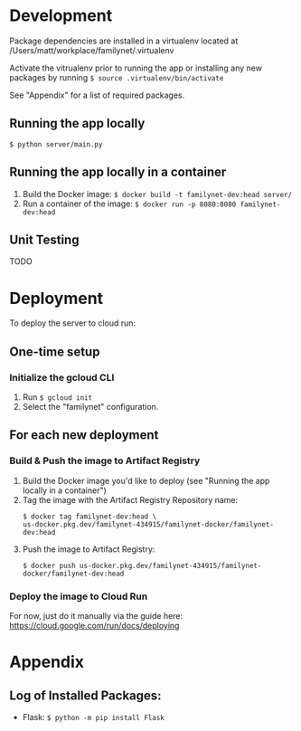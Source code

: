 # Development

Package dependencies are installed in a virtualenv located at /Users/matt/workplace/familynet/.virtualenv

Activate the vitrualenv prior to running the app or installing any new packages by running `$ source .virtualenv/bin/activate`

See "Appendix" for a list of required packages.

## Running the app locally

`$ python server/main.py`

## Running the app locally in a container

1. Build the Docker image: `$ docker build -t familynet-dev:head server/`
1. Run a container of the image: `$ docker run -p 8080:8080 familynet-dev:head`

## Unit Testing

TODO

# Deployment

To deploy the server to cloud run:

## One-time setup

### Initialize the gcloud CLI

1. Run `$ gcloud init`
1. Select the "familynet" configuration.

## For each new deployment

### Build & Push the image to Artifact Registry

1. Build the Docker image you'd like to deploy (see "Running the app locally in a container")
1. Tag the image with the Artifact Registry Repository name:
    ```
    $ docker tag familynet-dev:head \
    us-docker.pkg.dev/familynet-434915/familynet-docker/familynet-dev:head
    ```
1. Push the image to Artifact Registry:
    ```
    $ docker push us-docker.pkg.dev/familynet-434915/familynet-docker/familynet-dev:head
    ```

### Deploy the image to Cloud Run

For now, just do it manually via the guide here: https://cloud.google.com/run/docs/deploying

# Appendix

## Log of Installed Packages:

* Flask: `$ python -m pip install Flask`
